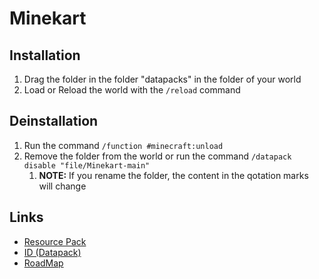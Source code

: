 # Minekart

## Installation
1. Drag the folder in the folder "datapacks" in the folder of your world
2. Load or Reload the world with the `/reload` command

## Deinstallation
1. Run the command `/function #minecraft:unload`
2. Remove the folder from the world or run the command `/datapack disable "file/Minekart-main"`
   1. **NOTE:** If you rename the folder, the content in the qotation marks will change

## Links
 - [Resource Pack][res_pack]
 - [ID (Datapack)][id_pack]
 - [RoadMap][road_map]

[res_pack]: https://github.com/PrimCargo693208/Minekart_Resourcepack
[id_pack]: https://github.com/PrimCargo693208/ID
[road_map]: https://github.com/users/PrimCargo693208/projects/6
